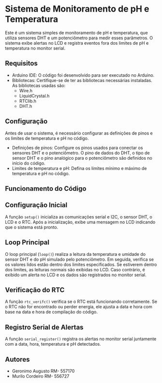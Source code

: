 # Sistema de Monitoramento de pH e Temperatura
Este é um sistema simples de monitoramento de pH e temperatura, que utiliza sensores DHT e um potenciômetro para medir esses parâmetros. O sistema exibe alertas no LCD e registra eventos fora dos limites de pH e temperatura no monitor serial.

## Requisitos
- Arduino IDE: O código foi desenvolvido para ser executado no Arduino.
- Bibliotecas: Certifique-se de ter as bibliotecas necessárias instaladas. As bibliotecas usadas são:
    - Wire.h
    - LiquidCrystal.h
    - RTClib.h
    - DHT.h
## Configuração
Antes de usar o sistema, é necessário configurar as definições de pinos e os limites de temperatura e pH no código.

- Definições de pinos: Configure os pinos usados para conectar os sensores DHT e o potenciômetro. O pino de dados do DHT, o tipo de sensor DHT e o pino analógico para o potenciômetro são definidos no início do código.
- Limites de temperatura e pH: Defina os limites mínimo e máximo de temperatura e pH no código.
## Funcionamento do Código
## Configuração Inicial
A função `setup()` inicializa as comunicações serial e I2C, o sensor DHT, o LCD e o RTC. Após a inicialização, exibe uma mensagem no LCD indicando que o sistema está pronto.

## Loop Principal
O loop principal (`loop()`) realiza a leitura da temperatura e umidade do sensor DHT e do pH simulado pelo potenciômetro. Em seguida, verifica se os valores lidos estão dentro dos limites especificados. Se estiverem dentro dos limites, as leituras normais são exibidas no LCD. Caso contrário, é exibido um alerta no LCD e os dados são registrados no monitor serial.

## Verificação do RTC
A função `rtc_verifc()` verifica se o RTC está funcionando corretamente. Se o RTC não for encontrado ou perder energia, ele ajusta a data e hora com base na data e hora de compilação do código.

## Registro Serial de Alertas
A função `serial_register()` registra os alertas no monitor serial juntamente com a data, hora, temperatura e pH detectados.

## Autores
- Geronimo Augusto RM- 557170
- Murilo Cordeiro RM- 556727
